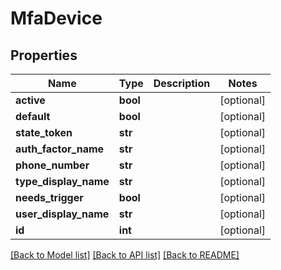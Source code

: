 # MfaDevice

## Properties
Name | Type | Description | Notes
------------ | ------------- | ------------- | -------------
**active** | **bool** |  | [optional] 
**default** | **bool** |  | [optional] 
**state_token** | **str** |  | [optional] 
**auth_factor_name** | **str** |  | [optional] 
**phone_number** | **str** |  | [optional] 
**type_display_name** | **str** |  | [optional] 
**needs_trigger** | **bool** |  | [optional] 
**user_display_name** | **str** |  | [optional] 
**id** | **int** |  | [optional] 

[[Back to Model list]](../README.md#documentation-for-models) [[Back to API list]](../README.md#documentation-for-api-endpoints) [[Back to README]](../README.md)


